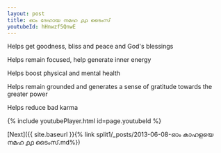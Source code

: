 ```yaml
---
layout: post
title: ഓം ദേഹായ നമഹ ൧൧ ടൈംസ്
youtubeId: hHnwzf5QnwE
---
```

 
 
Helps get goodness, bliss and peace and God's blessings
 
Helps remain focused, help generate inner energy 
 
Helps boost physical and mental health 
 
Helps remain grounded and generates a sense of gratitude towards the greater power 
 
Helps reduce bad karma
 
 
 
 


{% include youtubePlayer.html id=page.youtubeId %}
 
[Next]({{ site.baseurl }}{% link  split1/_posts/2013-06-08-ഓം കാഹളയെ നമഹ ൧൧ ടൈംസ്.md%})
 
